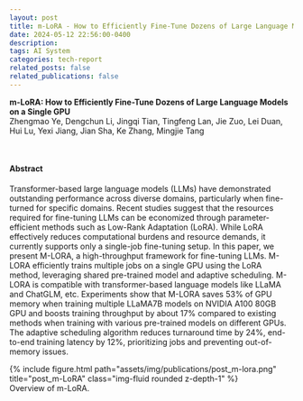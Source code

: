 ```yaml
---
layout: post
title: m-LoRA - How to Efficiently Fine-Tune Dozens of Large Language Models on a Single GPU
date: 2024-05-12 22:56:00-0400
description: 
tags: AI System
categories: tech-report
related_posts: false
related_publications: false
---
```



<article>
<div class="title"><strong>m-LoRA: How to Efficiently Fine-Tune Dozens of Large Language Models on a Single GPU
</strong></div>
<div class="author">
Zhengmao Ye, Dengchun Li, Jingqi Tian, Tingfeng Lan, Jie Zuo, Lei Duan,  Hui Lu, Yexi Jiang, Jian Sha, Ke Zhang, Mingjie Tang
</div>


<p><br></p>
<h4 id="abstract">Abstract</h4>
<p>Transformer-based large language models (LLMs) have demonstrated outstanding performance across diverse domains, particularly when fine-turned for specific domains. Recent studies suggest that the resources required for fine-tuning LLMs can be economized through parameter-efficient methods such as Low-Rank Adaptation (LoRA). While LoRA effectively reduces computational burdens and resource demands, it currently supports only a single-job fine-tuning setup. In this paper, we present M-LORA, a high-throughput framework for fine-tuning LLMs. M-LORA efficiently trains multiple jobs on a single GPU using the LoRA method, leveraging shared pre-trained model and adaptive scheduling. M-LORA is compatible with transformer-based language models like LLaMA and ChatGLM, etc. Experiments show that M-LORA saves 53% of GPU memory when training multiple LLaMA7B models on NVIDIA A100 80GB GPU and boosts training throughput by about 17% compared to existing methods when training with various pre-trained models on different GPUs. The adaptive scheduling algorithm reduces turnaround time by 24%, end-to-end training latency by 12%, prioritizing jobs and preventing out-of-memory issues.</p>
<div class="row">
<div class="col-12 col-sm-12 col-md-9 col-lg-8 mx-auto d-block">
{% include figure.html path="assets/img/publications/post_m-lora.png" title="post_m-LoRA" class="img-fluid rounded z-depth-1" %}
<div class="caption">
Overview of m-LoRA.
</div>
</div>
</div>
<p><br></p>
</article>
